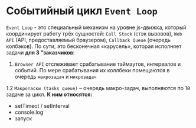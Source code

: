 # Событийный цикл `Event Loop`
`Event Loop` - это специальный механизм на уровне js-движка, который координирует работу трёх сущностей: `Call Stack` (стэк вызовов), `Web API` (API, предоставляемый браузером), `Callback Queue` (очередь колбэков). По сути, это бесконечная «карусель», которая исполняет задачи __для 3 "заказчиков__: 

1.  `Browser API` отслеживает срабатывание таймаутов, интервалов и событий. По мере срабатывания их коллбеки помещаются в очередь `макрозадач` и `микрозадач`

1.2  `Макротаски (tasks queue)` – очередь макро-задач, выполняются по 1й задаче за цикл.
__К ним относятся:__
*	setTimeot / setInterval
* console.log
* запуск <script>
*	синхронный код

1.3  `Микрозадачи (microstasks queue)` – выполняются все сразу и другие задачи в промежутках между ними не обрабатываются, это гарантирует неизменность окружения в процессе выполнения микрозадач. Но, если время их выполнения меньше или равно времени появления новых - они могут выполняться вечно.
__К ним относятся:__
* обработчики промисов: .then, .catch, .finally (их коллбеки)
*	await (код после)

3.  Render API отрисовывает изменения, этот этап оптимизируется браузером - если изменений нет, он пропускается

<img width="650" title="Event Loop" alt="Event Loop" src="https://github.com/BR-NZ/synopsis/assets/24506129/f6ec25ec-25a2-407e-ae7e-99f79761f18f">

<br>
  
## Алгоритм
Приоритет к выполнению в "цикле событий" всегда имеют макро-задачи. Но такой задачей можеть стать простой запуск скрипта. И тогда первой к выполнению уже внутри скрипта будет очередь микро-задач (все сразу).
0.  Выбрать и исполнить старейшую задачу из очереди макро-задач (например, "run script")
1.  Выполнить все задачи из очереди микро-задач (пока не пуста) 
2.	Выбрать из очереди и исполнить "старейшую" микро-задачу
3.	Отрисовать изменения страницы (если они есть)
4.	Если очередь макро-задач пуста – подождать, пока появится макро-задача
5.	Перейти к шагу 0

<br>

## Для разбиения крупной макро-задачи на несколько:
Используйте setTimeout(f) с нулевой задержкой. Это даст пространство для исполнения других участников цикла: микро-задач, рендер и пр.

<br>

## Для добавления в очередь новой микро-задачи:
Используйте queueMicrotask(f) – асинхронно выполнит функцию в том же состоянии окружения.
  
__[Демонстрация работы цикла](http://latentflip.com/loupe)__
